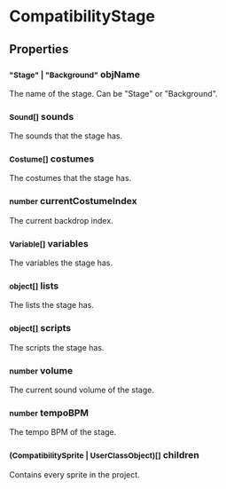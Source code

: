 # CompatibilityStage

## Properties
### <small>"Stage" | "Background"</small> objName
The name of the stage. Can be "Stage" or "Background".
### <small>Sound[]</small> sounds
The sounds that the stage has.
### <small>Costume[]</small> costumes
The costumes that the stage has.
### <small>number</small> currentCostumeIndex
The current backdrop index.
### <small>Variable[]</small> variables
The variables the stage has.
### <small>object[]</small> lists
The lists the stage has.
### <small>object[]</small> scripts
The scripts the stage has.
### <small>number</small> volume
The current sound volume of the stage.
### <small>number</small> tempoBPM
The tempo BPM of the stage.
### <small>(CompatibilitySprite | UserClassObject)[]</small> children
Contains every sprite in the project.
